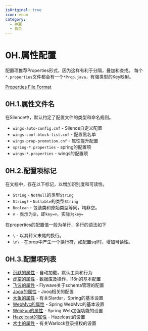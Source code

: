```yaml
---
isOriginal: true
icon: enum
category:
  - 神翼
  - 首页
---
```


# 0H.属性配置

配置项推荐Properties形式，因为这样有利于分隔，叠加和查找。
每个`*.properties`文件都会有一个`*Prop.java`，有强类型的Key映射。

[Properties File Format](https://docs.oracle.com/cd/E23095_01/Platform.93/ATGProgGuide/html/s0204propertiesfileformat01.html)

## 0H.1.属性文件名

在Silence中，默认约定了配置文件的类型和命名规则。

* `wings-auto-config.cnf` - Silence自定义配置
* `wings-conf-block-list.cnf` - 配置黑名单
* `wings-prop-promotion.cnf` - 属性提升配置
* `spring-*.properties` - spring的配置项
* `wings-*.properties` - wings的配置项

## 0H.2.配置项标记

在文档中，存在以下标记，以增加识别度和可读性。

* `String` - `NotNull`的类型`String`
* `String?` - `Nullable`的类型`String`
* `Boolean` - 包装类和原始类型等同，均非空。
* `∅` - 表示为`空`，即`key=∅`，实际为`key=`

在properties的配置值一般为单行，多行的语法如下

* `\` - 以其转义末尾的换行。
* `\n\` - 在prop中产生一个换行符，如配置sql时，增加可读性。

## 0H.3.配置项列表

* [沉默的属性](../1-silence/1d-prop-silencer.md) - 自动加载，默认工具和行为
* [虚空的属性](../2-faceless/2i-prop-faceless.md) - 数据库及操作，I18n的基本配置
* [飞波的属性](../2-faceless/2j-prop-flywave.md) - Flywave关于schema管理的配置
* [Jooq的属性](../2-faceless/2k-prop-jooq.md) - Jooq相关的配置
* [大鱼的属性](../3-slardar/3i-prop-slardar.md) - 有关Slardar，Spring的基本设置
* [WebMvc的属性](../3-slardar/3j-prop-webmvc.md) - Spring WebMvc的基本设置
* [WebFun的属性](../3-slardar/3k-prop-function.md) - Spring Web加强功能的设置
* [Hazelcast的属性](../3-slardar/3l-prop-hazelcast.md) - Hazelcast的设置
* [术士的属性](../4-warlock/4d-prop-warlock.md) - 有关Warlock登录授权的设置

